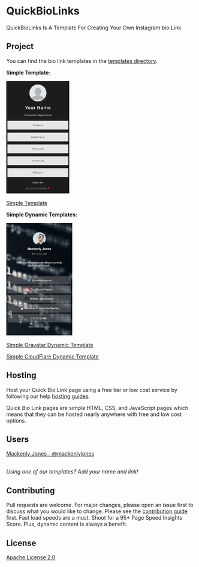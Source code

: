 # QuickBioLinks
 QuickBioLinks Is A Template For Creating Your Own Instagram bio Link

## Project
You can find the bio link templates in the [templates directory](https://github.com/mackenly/quickbiolinks/tree/master/templates).

**Simple Template:**

<img src="readme-images/simple-phone.png" alt="Screenshot of Simple template." height="300">

[Simple Template](templates/simple/index.html)

**Simple Dynamic Templates:**

<img src="readme-images/simple-gravatar-dynamic-phone.jpg" alt="Screenshot of Simple Gravatar Dynamic Phone template." height="300">

[Simple Gravatar Dynamic Template](templates/simple-gravatar-dynamic/README.md)

[Simple CloudFlare Dynamic Template](templates/simple-cloudflare-dynamic/README.md)

## Hosting
Host your Quick Bio Link page using a free tier or low cost service by following our help [hosting guides](HOSTING.md).

Quick Bio Link pages are simple HTML, CSS, and JavaScript pages which means that they can be hosted nearly anywhere with free and low cost options.

## Users
[Mackenly Jones - @mackenlyjones](https://links.mackenly.com/)

<br>*Using one of our templates? Add your name and link!*

## Contributing
Pull requests are welcome. For major changes, please open an issue first to discuss what you would like to change. Please see the [contribution guide](https://github.com/mackenly/quickbiolinks/blob/master/CONTRIBUTING.md) first. Fast load speeds are a must. Shoot for a 95+ Page Speed Insights Score. Plus, dynamic content is always a benefit.

## License
[Apache License 2.0](https://github.com/mackenly/quickbiolinks/blob/master/LICENSE)
